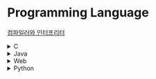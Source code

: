 # Programming Language

[컴파일러와 인터프리터](https://velog.io/@jhur98/%EC%BB%B4%ED%8C%8C%EC%9D%BC%EB%9F%ACcompiler%EC%99%80-%EC%9D%B8%ED%84%B0%ED%94%84%EB%A6%AC%ED%84%B0interpreter%EC%9D%98-%EC%B0%A8%EC%9D%B4)

<details>
    <summary>
        C
    </summary>
 
* [C#](https://github.com/BangYunseo/TIL/tree/main/Language/C#)
* [C++](https://github.com/BangYunseo/TIL/tree/main/Language/Cpp)
* [C](https://github.com/BangYunseo/TIL/tree/main/Language/C)

</details>

<details>
    <summary>
        Java
    </summary>
 
* [Java](https://github.com/BangYunseo/TIL/tree/main/Language/Java)

</details>

<details>
    <summary>
        Web
    </summary>

* html
* css
* JavaScript
* [Spring](https://github.com/BangYunseo/TIL/tree/main/Language/Spring)

</details>

<details>
    <summary>
        Python
    </summary>
 
* [Python](https://github.com/BangYunseo/TIL/tree/main/Language/Python)

</details>
